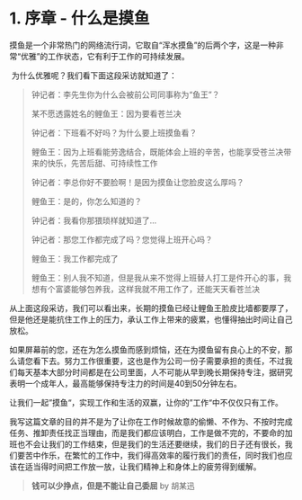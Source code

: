 # 1. 序章 - 什么是摸鱼

​	摸鱼是一个非常热门的网络流行词，它取自“浑水摸鱼”的后两个字，这是一种非常“优雅”的工作状态，它有利于工作的可持续发展。

​	为什么优雅呢？我们看下面这段采访就知道了：

> 钟记者：李先生你为什么会被前公司同事称为“鱼王”？
>
> 某不愿透露姓名的鲤鱼王：因为要看苍兰决
>
> 钟记者：下班看不好吗？为什么要上班摸鱼看？
>
> 鲤鱼王：因为上班看能劳逸结合，既能体会上班的辛苦，也能享受苍兰决带来的快乐，先苦后甜、可持续性工作
>
> 钟记者：李总你好不要脸啊！是因为摸鱼让您脸皮这么厚吗？
>
> 鲤鱼王：是的，你怎么知道的？
>
> 钟记者：我看你那猥琐样就知道了...
>
> 钟记者：那您工作都完成了吗？您觉得上班开心吗？
>
> 鲤鱼王：我工作都完成了
>
> 鲤鱼王：别人我不知道，但是我从来不觉得上班替人打工是件开心的事，我想有个富婆能够包养我，这样我就不用工作了，还能天天看苍兰决

​	从上面这段采访，我们可以看出来，长期的摸鱼已经让鲤鱼王脸皮比墙都要厚了，但是他还是能抗住工作上的压力，承认工作上带来的疲累，也懂得抽出时间让自己放松。

​	如果屏幕前的您，还在为怎么摸鱼而感到烦恼，还在为摸鱼留有良心上的不安，那么请您看下去。努力工作很重要，这也是作为公司一份子需要承担的责任，不过我们每天基本大部分时间都是在公司里面，人不可能从早到晚长期保持专注，据研究表明一个成年人，最高能够保持专注力的时间是40到50分钟左右。

​	让我们一起”摸鱼“，实现工作和生活的双赢，让你的”工作“中不仅仅只有工作。

​	我写这篇文章的目的并不是为了让你在工作时候故意的偷懒、不作为、不按时完成任务、推卸责任找正当理由，而是我们都应该明白，工作是做不完的，不要命的加班也不会让我们的工作结束，但是我们的生活还要继续，我们的日子还有很长，我们要苦中作乐，在繁忙的工作中，我们得高效率的履行我们的责任，同时我们也应该在适当得时间把工作放一放，让我们精神上和身体上的疲劳得到缓解。

> **钱可以少挣点，但是不能让自己委屈** by 胡某迅